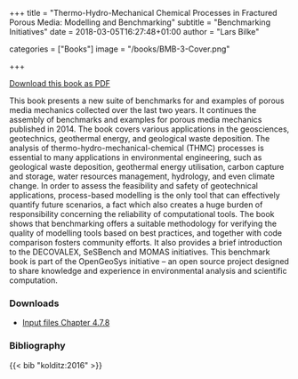 +++
title = "Thermo-Hydro-Mechanical Chemical Processes in Fractured Porous Media: Modelling and Benchmarking"
subtitle = "Benchmarking Initiatives"
date = 2018-03-05T16:27:48+01:00
author = "Lars Bilke"

categories = ["Books"]
image = "/books/BMB-3-Cover.png"

+++

[<i class="far fa-file-pdf"></i> Download this book as PDF](https://ogsstorage.blob.core.windows.net/web/Books/Benchmark-Book-3/BMB3_final_version-opt.pdf)  

This book presents a new suite of benchmarks for and examples of porous media mechanics collected over the last two years. It continues the assembly of benchmarks and examples for porous media mechanics published in 2014. The book covers various applications in the geosciences, geotechnics, geothermal energy, and geological waste deposition. The analysis of thermo-hydro-mechanical-chemical (THMC) processes is essential to many applications in environmental engineering, such as geological waste deposition, geothermal energy utilisation, carbon capture and storage, water resources management, hydrology, and even climate change. In order to assess the feasibility and safety of geotechnical applications, process-based modelling is the only tool that can effectively quantify future scenarios, a fact which also creates a huge burden of responsibility concerning the reliability of computational tools. The book shows that benchmarking offers a suitable methodology for verifying the quality of modelling tools based on best practices, and together with code comparison fosters community efforts. It also  provides a brief introduction to the DECOVALEX, SeSBench and MOMAS initiatives. This benchmark book is part of the OpenGeoSys initiative – an open source project designed to share knowledge and experience in environmental analysis and scientific computation.

<div class='note clear-both'>

### <i class="far fa-download"></i> Downloads

- [<i class="far fa-file-archive"></i> Input files Chapter 4.7.8](https://ogsstorage.blob.core.windows.net/web/Books/Benchmark-Book-3/Input-files-Vogel-Chapter-4_7_8.zip)  

</div>

<div class='note'>

### <i class="far fa-book"></i> Bibliography

{{< bib "kolditz:2016" >}}
</div>
